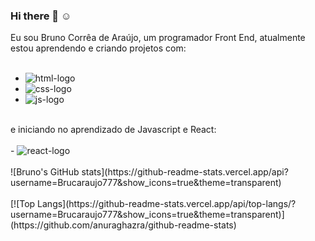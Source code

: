 ### Hi there 👋 :relaxed:

Eu sou Bruno Corrêa de Araújo, um programador Front End, atualmente estou aprendendo e criando projetos com:
<br>
<br>
- <img src="https://img.shields.io/badge/HTML5-E34F26?style=for-the-badge&logo=html5&logoColor=white" alt="html-logo"/>
- <img src="https://img.shields.io/badge/CSS3-1572B6?style=for-the-badge&logo=css3&logoColor=white" alt="css-logo"/>
- <img src="https://img.shields.io/badge/JavaScript-F7DF1E?style=for-the-badge&logo=javascript&logoColor=black" alt="js-logo"/>
<br>
e iniciando no aprendizado de Javascript e React:
<br>
<br> 
- <img src="https://img.shields.io/badge/React-20232A?style=for-the-badge&logo=react&logoColor=61DAFB" alt="react-logo"/>
<br>
<br>
![Bruno's GitHub stats](https://github-readme-stats.vercel.app/api?username=Brucaraujo777&show_icons=true&theme=transparent)
<br>
<br>
[![Top Langs](https://github-readme-stats.vercel.app/api/top-langs/?username=Brucaraujo777&show_icons=true&theme=transparent)](https://github.com/anuraghazra/github-readme-stats)
